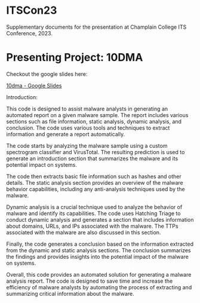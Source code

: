 # ITSCon23
Supplementary documents for the presentation at Champlain College ITS Conference, 2023.

# Presenting Project: 10DMA

Checkout the google slides here:

[10dma - Google Slides](https://docs.google.com/presentation/d/15KZUzLMRdc4JUfvkgNGkPUKXmODu5ugakiF1TYdyJhM/edit?usp=sharing)

Introduction:

This code is designed to assist malware analysts in generating an automated report on a given malware sample. The report includes various sections such as file information, static analysis, dynamic analysis, and conclusion. The code uses various tools and techniques to extract information and generate a report automatically.

The code starts by analyzing the malware sample using a custom spectrogram classifier and VirusTotal. The resulting prediction is used to generate an introduction section that summarizes the malware and its potential impact on systems.

The code then extracts basic file information such as hashes and other details. The static analysis section provides an overview of the malware behavior capabilities, including any anti-analysis techniques used by the malware.

Dynamic analysis is a crucial technique used to analyze the behavior of malware and identify its capabilities. The code uses Hatching Triage to conduct dynamic analysis and generates a section that includes information about domains, URLs, and IPs associated with the malware. The TTPs associated with the malware are also discussed in this section.

Finally, the code generates a conclusion based on the information extracted from the dynamic and static analysis sections. The conclusion summarizes the findings and provides insights into the potential impact of the malware on systems.

Overall, this code provides an automated solution for generating a malware analysis report. The code is designed to save time and increase the efficiency of malware analysts by automating the process of extracting and summarizing critical information about the malware.
